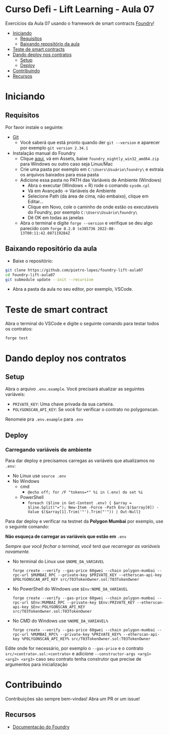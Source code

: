 # Curso Defi - Lift Learning - Aula 07

Exercícios da Aula 07 usando o framework de smart contracts
[Foundry](https://github.com/gakonst/foundry)!

- [Iniciando](#iniciando)
  - [Requisitos](#requisitos)
  - [Baixando repositório da aula](#baixando-repositório-da-aula)
- [Teste de smart contracts](#teste-de-smart-contracts)
- [Dando deploy nos contratos](#dando-deploy-nos-contratos)
  - [Setup](#setup)
  - [Deploy](#deploy)
- [Contribuindo](#contribuindo)
- [Recursos](#recursos)

# Iniciando

## Requisitos

Por favor instale o seguinte:

- [Git](https://git-scm.com/book/en/v2/Getting-Started-Installing-Git)
  - Você saberá que está pronto quando der `git --version` e aparecer por
    exemplo `git version 2.34.1`
- Instalação manual do Foundry
  - Clique [aqui](https://github.com/foundry-rs/foundry/releases), vá em Assets,
    baixe `foundry_nightly_win32_amd64.zip` para Windows ou outro caso seja
    Linux/Mac
  - Crie uma pasta por exemplo em `C:\Users\Usuário\foundry\` e extraia os
    arquivos baixados para essa pasta
  - Adicione essa pasta no PATH das Variáveis de Ambiente (Windows)
    - Abra o executar (Windows + R) rode o comando `sysdm.cpl`
    - Vá em Avançado -> Variáveis de Ambiente
    - Selecione Path (da área de cima, não embaixo), clique em Editar...
    - Clique em Novo, cole o caminho de onde estão os executáveis do Foundry,
      por exemplo `C:\Users\Usuário\foundry\`
    - Dê OK em todas as janelas
  - Abra o terminal e digite `forge --version` e verifique se deu algo parecido
    com `forge 0.2.0 (e385736 2022-08-13T00:11:42.087119284Z`

## Baixando repositório da aula

- Baixe o repositório:

```sh
git clone https://github.com/pietro-lopes/foundry-lift-aula07
cd foundry-lift-aula07
git submodule update --init --recursive
```

- Abra a pasta da aula no seu editor, por exemplo, VSCode.

# Teste de smart contract

Abra o terminal do VSCode e digite o seguinte comando para testar todos os
contratos:

```
forge test
```

# Dando deploy nos contratos

## Setup

Abra o arquivo `.env.example`. Você precisará atualizar as seguintes variáveis:

- `PRIVATE_KEY`: Uma chave privada da sua carteira.
- `POLYGONSCAN_API_KEY`: Se você for verificar o contrato no polygonscan.

Renomeie pra `.env.example` para `.env`

## Deploy

### Carregando variáveis de ambiente

Para dar deploy e precisamos carregas as variáveis que atualizamos no `.env`:

- No Linux use `source .env`
- No Windows
  - cmd
    - `@echo off; for /F "tokens=*" %i in (.env) do set %i`
  - PowerShell
    - `foreach ($line in Get-Content .env) { $array = $line.Split("="); New-Item -Force -Path Env:$($array[0]) -Value $($array[1].Trim('"').Trim("'")) | Out-Null}`

Para dar deploy e verificar na testnet da **Polygon Mumbai** por exemplo, use o
seguinte comando:

**Não esqueça de carregar as variáveis que estão em** `.env`

_Sempre que você fechar o terminal, você terá que recarregar as variáveis
novamente._

- No terminal do Linux use `$NOME_DA_VARIAVEL`

  `forge create --verify --gas-price 60gwei --chain polygon-mumbai --rpc-url $MUMBAI_RPC --private-key $PRIVATE_KEY --etherscan-api-key $POLYGONSCAN_API_KEY src/T03TokenOwner.sol:T03TokenOwner`
- No PowerShell do Windows use `$Env:NOME_DA_VARIAVEL`

  `forge create --verify --gas-price 60gwei --chain polygon-mumbai --rpc-url $Env:MUMBAI_RPC --private-key $Env:PRIVATE_KEY --etherscan-api-key $Env:POLYGONSCAN_API_KEY src/T03TokenOwner.sol:T03TokenOwner`
- No CMD do Windows use `%NOME_DA_VARIAVEL%`

  `forge create --verify --gas-price 60gwei --chain polygon-mumbai --rpc-url %MUMBAI_RPC% --private-key %PRIVATE_KEY% --etherscan-api-key %POLYGONSCAN_API_KEY% src/T03TokenOwner.sol:T03TokenOwner`

Edite onde for necessário, por exemplo o `--gas-price` e o contrato
`src/<contrato>.sol:<contrato>` e adicione
`--constructor-args <arg1> <arg2> <arg3>` caso seu contrato tenha construtor que
precise de argumentos para inicialização

# Contribuindo

Contribuições são sempre bem-vindas! Abra um PR or um issue!

## Recursos

- [Documentação do Foundry](https://book.getfoundry.sh/)
